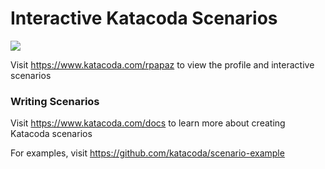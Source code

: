 # Interactive Katacoda Scenarios

[![](http://shields.katacoda.com/katacoda/rpapaz/count.svg)](https://www.katacoda.com/rpapaz "Get your profile on Katacoda.com")

Visit https://www.katacoda.com/rpapaz to view the profile and interactive scenarios

### Writing Scenarios
Visit https://www.katacoda.com/docs to learn more about creating Katacoda scenarios

For examples, visit https://github.com/katacoda/scenario-example
